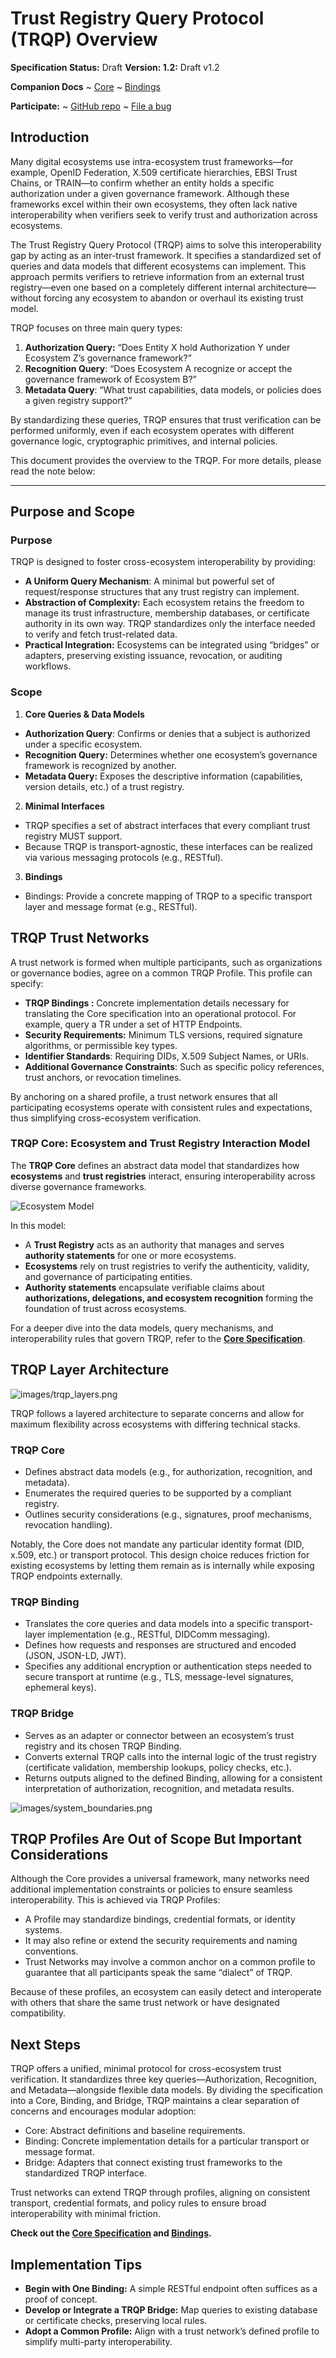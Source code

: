 **Trust Registry Query Protocol (TRQP) Overview**
==================

**Specification Status:** Draft
**Version: 1.2:** Draft v1.2 

**Companion Docs**
~ [Core](/v2/core)
~ [Bindings](/v2/bindings)

**Participate:**
~ [GitHub repo](https://github.com/trustoverip/tswg-trust-registry-protocol/tree/main)
~ [File a bug](https://github.com/trustoverip/tswg-trust-registry-protocol/issues)

## Introduction

Many digital ecosystems use intra-ecosystem trust frameworks—for example, OpenID
Federation, X.509 certificate hierarchies, EBSI Trust Chains, or TRAIN—to
confirm whether an entity holds a specific authorization under a given
governance framework. Although these frameworks excel within their own
ecosystems, they often lack native interoperability when verifiers seek to
verify trust and authorization across ecosystems.

The Trust Registry Query Protocol (TRQP) aims to solve this interoperability gap
by acting as an inter-trust framework. It specifies a standardized set of
queries and data models that different ecosystems can implement. This approach
permits verifiers to retrieve information from an external trust registry—even
one based on a completely different internal architecture—without forcing any
ecosystem to abandon or overhaul its existing trust model.

TRQP focuses on three main query types:

1. **Authorization Query:** “Does Entity X hold Authorization Y under Ecosystem
 Z’s governance framework?”
2. **Recognition Query**: “Does Ecosystem A recognize or accept the governance
 framework of Ecosystem B?”
3. **Metadata Query**: “What trust capabilities, data models, or policies does a
 given registry support?”

By standardizing these queries, TRQP ensures that trust verification can be
performed uniformly, even if each ecosystem operates with different governance
logic, cryptographic primitives, and internal policies.

This document provides the overview to the TRQP. For more details, please read the note below:

------------------------------------

## Purpose and Scope

### Purpose

TRQP is designed to foster cross-ecosystem interoperability by providing:

* **A Uniform Query Mechanism**: A minimal but powerful set of request/response structures that any trust registry can implement.
* **Abstraction of Complexity:** Each ecosystem retains the freedom to manage its trust infrastructure, membership databases, or certificate authority in its own way. TRQP standardizes only the interface needed to verify and fetch trust-related data.
* **Practical Integration:** Ecosystems can be integrated using “bridges” or
adapters, preserving existing issuance, revocation, or auditing workflows.

### Scope

1. **Core Queries & Data Models**
 * **Authorization Query**: Confirms or denies that a subject is authorized under a specific ecosystem.
 * **Recognition Query:** Determines whether one ecosystem’s governance framework is recognized by another.
 * **Metadata Query:** Exposes the descriptive information (capabilities, version details, etc.) of a trust registry.

2. **Minimal Interfaces**
 * TRQP specifies a set of abstract interfaces that every compliant trust registry MUST support.
 * Because TRQP is transport-agnostic, these interfaces can be realized via various messaging protocols (e.g., RESTful).

3. **Bindings**
 * Bindings: Provide a concrete mapping of TRQP to a specific transport layer and message format (e.g., RESTful).

## TRQP Trust Networks

A trust network is formed when multiple participants, such as organizations or governance bodies, agree on a common TRQP Profile. This profile can specify:

* **TRQP Bindings :** Concrete implementation details necessary for translating the Core specification into an operational protocol. For example, query a TR under a set of HTTP Endpoints. 
* **Security Requirements:** Minimum TLS versions, required signature algorithms, or permissible key types.
* **Identifier Standards**: Requiring DIDs, X.509 Subject Names, or URIs.
* **Additional Governance Constraints**: Such as specific policy references, trust anchors, or revocation timelines.

By anchoring on a shared profile, a trust network ensures that all participating ecosystems operate with consistent rules and expectations, thus simplifying cross-ecosystem verification.

### **TRQP Core: Ecosystem and Trust Registry Interaction Model**

The **TRQP Core** defines an abstract data model that standardizes how **ecosystems** and **trust registries** interact, ensuring interoperability across diverse governance frameworks.

![Ecosystem Model](core/images/ecosystem_model.png)

In this model:

- A **Trust Registry** acts as an authority that manages and serves **authority statements** for one or more ecosystems.  
- **Ecosystems** rely on trust registries to verify the authenticity, validity, and governance of participating entities.  
- **Authority statements** encapsulate verifiable claims about **authorizations, delegations, and ecosystem recognition** forming the foundation of trust across ecosystems.

For a deeper dive into the data models, query mechanisms, and interoperability rules that govern TRQP, refer to the **[Core Specification](/v2/core/)**.

## **TRQP Layer Architecture**

![images/trqp_layers.png](core/images/trqp_layers.png)

TRQP follows a layered architecture to separate concerns and allow for maximum flexibility across ecosystems with differing technical stacks.

### TRQP Core

* Defines abstract data models (e.g., for authorization, recognition, and metadata).
* Enumerates the required queries to be supported by a compliant registry.
* Outlines security considerations (e.g., signatures, proof mechanisms, revocation handling).

Notably, the Core does not mandate any particular identity format (DID, x.509, etc.) or transport protocol. This design choice reduces friction for existing ecosystems by letting them remain as is internally while exposing TRQP endpoints externally.

### TRQP Binding

* Translates the core queries and data models into a specific transport-layer implementation (e.g., RESTful, DIDComm messaging).
* Defines how requests and responses are structured and encoded (JSON, JSON-LD, JWT).
* Specifies any additional encryption or authentication steps needed to secure transport at runtime (e.g., TLS, message-level signatures, ephemeral keys).

### TRQP Bridge

* Serves as an adapter or connector between an ecosystem’s trust registry and its chosen TRQP Binding.
* Converts external TRQP calls into the internal logic of the trust registry (certificate validation, membership lookups, policy checks, etc.).
* Returns outputs aligned to the defined Binding, allowing for a consistent interpretation of authorization, recognition, and metadata results.

![images/system_boundaries.png](images/system_boundaries.png)


## TRQP Profiles Are Out of Scope But Important Considerations

Although the Core provides a universal framework, many networks need additional implementation constraints or policies to ensure seamless interoperability. This is achieved via TRQP Profiles:

* A Profile may standardize bindings, credential formats, or identity systems.
* It may also refine or extend the security requirements and naming conventions.
* Trust Networks may involve a common anchor on a common profile to guarantee that all participants speak the same “dialect” of TRQP.

Because of these profiles, an ecosystem can easily detect and interoperate with others that share the same trust network or have designated compatibility.

## Next Steps

TRQP offers a unified, minimal protocol for cross-ecosystem trust verification. It standardizes three key queries—Authorization, Recognition, and Metadata—alongside flexible data models. By dividing the specification into a Core, Binding, and Bridge, TRQP maintains a clear separation of concerns and encourages modular adoption:

* Core: Abstract definitions and baseline requirements.
* Binding: Concrete implementation details for a particular transport or message format.
* Bridge: Adapters that connect existing trust frameworks to the standardized TRQP interface.

Trust networks can extend TRQP through profiles, aligning on consistent transport, credential formats, and policy rules to ensure broad interoperability with minimal friction.

**Check out the [Core Specification](/v2/core/) and [Bindings](/v2/bindings/).**

## Implementation Tips

* **Begin with One Binding:** A simple RESTful endpoint often suffices as a proof of concept.
* **Develop or Integrate a TRQP Bridge:** Map queries to existing database or certificate checks, preserving local rules.
* **Adopt a Common Profile:** Align with a trust network’s defined profile to simplify multi-party interoperability.


